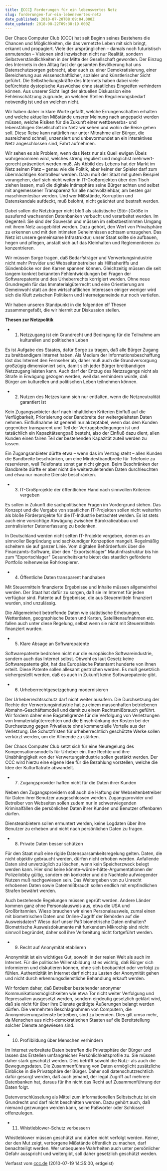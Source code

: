 ```yaml
---
title: [CCC] Forderungen für ein lebenswertes Netz
slug: forderungen-fur-ein-lebenswertes-netz
date_published: 2010-07-20T08:09:04.000Z
date_updated: 2018-08-22T09:38:19.000Z
---
```


Der Chaos Computer Club (CCC) hat seit Beginn seines Bestehens die Chancen und Möglichkeiten, die das vernetzte Leben mit sich bringt, erkannt und propagiert. Viele der ursprünglichen – damals noch futuristisch anmutenden – Visionen sind inzwischen nicht nur Realität, sondern Selbstverständlichkeiten in der Mitte der Gesellschaft geworden. Der Einzug des Internets in den Alltag fast der gesamten Bevölkerung hat uns Datenschutzsorgen gebracht, aber auch zu einer Demokratisierung, einer Bereicherung aus wissenschaftlicher, sozialer und künstlerischer Sicht geführt. Die Selbstheilungskräfte des Internets haben dabei viele befürchtete dystopische Auswüchse ohne staatliches Eingreifen verhindern können. Aus unserer Sicht liegt der aktuellen Diskussion eine Fehleinschätzung zugrunde, an welchen Stellen Regulierungsbedarf notwendig ist und an welchen nicht. 

Wir haben daher in klare Worte gefaßt, welche Errungenschaften erhalten und welche aktuellen Mißstände unserer Meinung nach angepackt werden müssen, welche Risiken für die Zukunft einer wettbewerbs- und lebensfähigen Gesellschaft im Netz wir sehen und wohin die Reise gehen soll. Diese Reise kann natürlich nur unter Mitnahme aller Bürger, die ausreichend schnell, unzensiert und unbevormundet an ein interaktives Netz angeschlossen sind, Fahrt aufnehmen.

Wir sehen es als Problem, wenn das Netz nur als Quell ewigen Übels wahrgenommen wird, welches streng reguliert und möglichst mehrwert-gerecht präsentiert werden muß. Als Abbild des Lebens hat der Markt im Netz seinen Platz – genau wie die Politik, aber keiner der Spieler darf zum übermächtigen Kontrolleur werden. Dazu muß der Staat mit gutem Beispiel vorangehen, darf sich nicht weiter in IT-Großprojekten über den Tisch ziehen lassen, muß die digitale Intimsphäre seine Bürger achten und selbst mit angemessener Transparenz für alle nachvollziehbar, am besten gar maschinenlesbar werden. Und wer Mißstände, Korruption und Datenskandale aufdeckt, muß belohnt, nicht geächtet und bestraft werden.

Dabei sollen die Netzbürger nicht bloß als statistische (Stör-)Größe in ausufernd wachsenden Datenbanken verbucht und verarbeitet werden. Im Gegenteil: Sie sind der Souverän und müssen im selbstbestimmten Umgang mit ihrem Netz ausgebildet werden. Dazu gehört, den Wert von Privatsphäre zu erkennen und mit den intimsten Geheimnissen achtsam umzugehen. Das Netz ist unsere gemeinsame Infrastruktur; unser Staat sollte sie aufbauen, hegen und pflegen, anstatt sich auf das Kleinhalten und Reglementieren zu konzentrieren.

Wir müssen Sorge tragen, daß Bedarfsträger und Verwertungsindustrie nicht mehr Provider und Webseitenbetreiber als Hilfssheriffs und Sündenböcke vor den Karren spannen können. Gleichzeitig müssen die seit langem konkret bekannten Fehlentwicklungen bei Fragen der Softwarepatente und des Urheberrechts korrigiert werden. Ohne neue Grundregeln für das Immaterialgüterrecht und eine Orientierung am Gemeinwohl statt an den wirtschaftlichen Interessen einiger weniger wird sich die Kluft zwischen Politikern und Internetgemeinde nur noch vertiefen.

Wir haben unseren Standpunkt in die folgenden elf Thesen zusammengefaßt, die wir hiermit zur Diskussion stellen.

**Thesen zur Netzpolitik**

- 1. Netzzugang ist ein Grundrecht und Bedingung für die Teilnahme am kulturellen und politischen Leben

Es ist Aufgabe des Staates, dafür Sorge zu tragen, daß alle Bürger Zugang zu breitbandigem Internet haben. Als Medium der Informationsbeschaffung löst das Internet den Fernseher ab, daher muß auch die Grundversorgung großzügig dimensioniert sein, damit sich jeder Bürger breitbandigen Netzzugang leisten kann. Auch darf der Entzug des Netzzugangs nicht als Strafe in Erwägung gezogen werden, weil das verhindern würde, daß Bürger am kulturellen und politischen Leben teilnehmen können.

- 2. Nutzen des Netzes kann sich nur entfalten, wenn die Netzneutralität garantiert ist

Kein Zugangsanbieter darf nach inhaltlichen Kriterien Einfluß auf die Verfügbarkeit, Priorisierung oder Bandbreite der weitergeleiteten Daten nehmen. Einflußnahme ist generell nur akzeptabel, wenn das dem Kunden gegenüber transparent und Teil der Vertragsbedingungen ist und tatsächlich ein Kapazitätsengpaß besteht, also der Einfluß dazu dient, allen Kunden einen fairen Teil der bestehenden Kapazität zuteil werden zu lassen.

Ein Zugangsanbieter dürfte etwa – wenn das im Vertrag steht – allen Kunden die Bandbreite beschränken, um eine Mindestbandbreite für Telefonie zu reservieren, weil Telefonate sonst gar nicht gingen. Beim Beschränken der Bandbreite dürfte er aber nicht die weiterzuleitenden Daten durchleuchten und etwa nur manche Dienste beschränken.

- 3. IT-Großprojekte der öffentlichen Hand nach sinnvollen Kriterien vergeben

Es sollen in Zukunft die sachpolitischen Fragen im Vordergrund stehen. Das Konzept und die Vergabe von staatlichen IT-Projekten sollen nicht weiterhin als bloße Förderprojekte für die IT-Industrie betrachtet werden. Es ist stets auch eine vorsichtige Abwägung zwischen Bürokratieabbau und zentralisierter Datenerfassung zu bedenken.

In Deutschland werden nicht selten IT-Projekte vergeben, denen es an sinnvoller Begründung und sachkundiger Konzeption mangelt. Regelmäßig scheitern sie auf ganzer Linie. Vom digitalen Behördenfunk über die Finanzamts-Software, über den "Exportschlager" Mautinfrastruktur bis hin zum "Exportschlager" Gesundheitskarte bietet das staatlich geförderte Portfolio reihenweise Rohrkrepierer.

- 4. Öffentliche Daten transparent handhaben

Mit Steuermitteln finanzierte Ergebnisse und Inhalte müssen allgemeinfrei werden. Der Staat hat dafür zu sorgen, daß sie im Internet für jeden verfügbar sind. Patente auf Ergebnisse, die aus Steuermitteln finanziert wurden, sind unzulässig.

Die Allgemeinheit betreffende Daten wie statistische Erhebungen, Wetterdaten, geographische Daten und Karten, Satellitenaufnahmen etc. fallen auch unter diese Regelung, selbst wenn sie nicht mit Steuermitteln finanziert wurden.

- 5. Klare Absage an Softwarepatente

Softwarepatente bedrohen nicht nur die europäische Softwareindustrie, sondern auch das Internet selbst. Obwohl es laut Gesetz keine Softwarepatente gibt, hat das Europäische Patentamt hunderte von ihnen erteilt. Diese Patente sollen allesamt gestrichen werden. Es muß gesetzlich sichergestellt werden, daß es auch in Zukunft keine Softwarepatente gibt.

- 6. Urheberrechtgesetzgebung modernisieren

Der Urheberrechtsschutz darf nicht weiter ausufern. Die Durchsetzung der Rechte der Verwertungsindustrie hat zu einem massenhaften betriebenen Abmahn-Geschäftsmodell und damit zu einem Rechtsmißbrauch geführt. Wir fordern daher eine Bagatellgrenze für die Verfolgung von Verletzungen von Immaterialgüterrechten und die Einschränkung der Kosten bei der Durchsetzung gegen Privatleute ohne kommerzielle Vorteile aus der Verletzung. Die Schutzfristen für urheberrechtlich geschützte Werke sollen verkürzt werden, um die Allmende zu stärken.

Der Chaos Computer Club setzt sich für eine Neuregelung des Kompensationsmodells für Urheber ein. Ihre Rechte und ihre Unabhängigkeit von der Verwertungsindustrie sollen gestärkt werden. Der CCC wird hierzu eine eigene Idee für die Bezahlung vorstellen, welche die Idee der Kulturflatrate abwandelt.

- 7. Zugangsprovider haften nicht für die Daten ihrer Kunden

Neben den Zugangsprovidern soll auch die Haftung der Webseitenbetreiber für Daten ihrer Benutzer ausgeschlossen werden. Zugangsprovider und Betreiber von Webseiten sollen zudem nur in schwerwiegenden Kriminalfällen die persönlichen Daten ihrer Kunden und Benutzer offenbaren dürfen.

Diensteanbietern sollen ermuntert werden, keine Logdaten über ihre Benutzer zu erheben und nicht nach persönlichen Daten zu fragen.

- 8. Private Daten besser schützen

Für den Staat muß eine rigide Datensparsamkeitsregelung gelten. Daten, die nicht objektiv gebraucht werden, dürfen nicht erhoben werden. Anfallende Daten sind unverzüglich zu löschen, wenn kein Speicherzweck belegt werden kann. Hier sind keine könnte-würde-hätte-Argumentationen der Polizeilobby gültig, sondern ein konkreter und die Nachteile aufwiegender Nutzen muß nachgewiesen sein. Das Weitergeben von zu Unrecht erhobenen Daten sowie Datenmißbrauch sollen endlich mit empfindlichen Strafen bewährt werden.

Auch bestehende Regelungen müssen geprüft werden. Andere Länder kommen ganz ohne Personalausweis aus, etwa die USA und Großbritannien. Wieso brauchen wir einen Personalausweis, zumal einen mit biometrischen Daten und Online-Zugriff der Behörden auf die Ausweisdaten? Wieso darf unser Paß biometrische Daten enthalten? Biometrische Ausweisdokumente mit funkendem Mikrochip sind nicht sinnvoll begründet, daher soll ihre Verbreitung nicht fortgeführt werden.

- 9. Recht auf Anonymität etablieren

Anonymität ist ein wichtiges Gut, sowohl in der realen Welt als auch im Internet. Für die politische Willensbildung ist es wichtig, daß Bürger sich informieren und diskutieren können, ohne sich beobachtet oder verfolgt zu fühlen. Authentizität im Internet darf nicht zu Lasten der Anonymität gehen und nicht durch erkennungsdienstliche Behandlung erkauft werden.

Wir fordern daher, daß Betreiber bestehender anonymer Kommunikationsmöglichkeiten wie etwa Tor nicht weiter Verfolgung und Repressalien ausgesetzt werden, sondern eindeutig gesetzlich geklärt wird, daß sie nicht für über ihre Dienste getätigte Äußerungen belangt werden dürfen. Die vermehrten Beschlagnahmen von Computern, die Anonymisierungsdienste betreiben, sind zu beenden. Dies gilt umso mehr, da Menschen aus nicht-demokratischen Staaten auf die Bereitstellung solcher Dienste angewiesen sind.

- 10. Profilbildung über Menschen verhindern

Im Internet verbreitete Daten betreffen die Privatsphäre der Bürger und lassen das Erstellen umfangreicher Persönlichkeitsprofile zu. Sie müssen daher stark geschützt werden. Dies betrifft sowohl die Nutz- als auch die Bewegungsdaten. Die Zusammenführung von Daten ermöglicht zusätzliche Einblicke in die Privatsphäre der Bürger. Daher soll datenschutzrechtlich dafür gesorgt werden, daß auch jemand, der legal Zugriff auf mehrere Datenbanken hat, daraus für ihn nicht das Recht auf Zusammenführung der Daten folgt.

Datenverschlüsselung als Mittel zum informationellen Selbstschutz ist ein Grundrecht und darf nicht beschnitten werden. Dazu gehört auch, daß niemand gezwungen werden kann, seine Paßwörter oder Schlüssel offenzulegen.

- 11. Whistleblower-Schutz verbessern

Whistleblower müssen geschützt und dürfen nicht verfolgt werden. Keiner, der den Mut zeigt, verborgene Mißstände öffentlich zu machen, darf benachteiligt werden. Wer unbequeme Wahrheiten auch unter persönlicher Gefahr ausspricht und weitergibt, soll daher gesetzlich geschützt werden.

Verfasst vom [ccc.de](http://www.ccc.de/de/updates/2010/forderungen-lebenswertes-netz) (2010-07-19 14:35:00, erdgeist)
